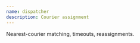 ```yaml
---
name: dispatcher
description: Courier assignment
---
```


Nearest-courier matching, timeouts, reassignments.
